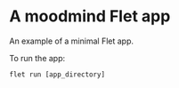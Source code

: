 # A moodmind Flet app

An example of a minimal Flet app.

To run the app:

```
flet run [app_directory]
```